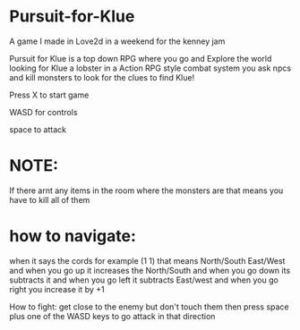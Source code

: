 # Pursuit-for-Klue
A game I made in Love2d in a weekend for the kenney jam

Pursuit for Klue is a top down RPG where you go and Explore the world looking for Klue a lobster in a Action RPG style combat system you ask npcs and kill monsters to look for the clues to find Klue!

Press X to start game

WASD for controls 

space to attack

# NOTE:

If there arnt any items in the room where the monsters are that means you have to kill all of them

# how to navigate:

when it says the cords for example (1 1) that means North/South   East/West and when you go up it increases the North/South and when you go down its subtracts it and when you go left it subtracts East/west and when you go right you increase it by +1

How to fight: get close to the enemy but don't touch them then press space plus one of the WASD keys to go attack in that direction
